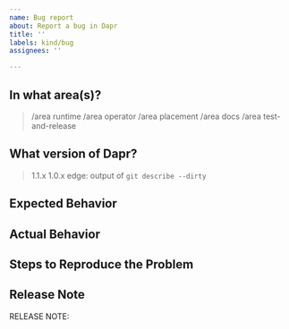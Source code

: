 ```yaml
---
name: Bug report
about: Report a bug in Dapr
title: ''
labels: kind/bug
assignees: ''

---
```


<!-- If you need to report a security issue please visit https://docs.dapr.io/operations/support/support-security-issues -->

## In what area(s)?

<!-- Remove the '> ' to select -->

> /area runtime
> /area operator
> /area placement
> /area docs
> /area test-and-release

## What version of Dapr?

<!-- Delete all but your choice -->

> 1.1.x
> 1.0.x
> edge: output of `git describe --dirty`

## Expected Behavior

<!-- Briefly describe what you expect to happen -->


## Actual Behavior

<!-- Briefly describe what is actually happening -->


## Steps to Reproduce the Problem

<!-- How can a maintainer reproduce this issue (be detailed) -->

## Release Note

<!-- How should the fix for this issue be communicated in our release notes? It can be populated later. -->
<!-- Keep it as a single line. Examples: -->

<!-- RELEASE NOTE: **ADD** New feature in Dapr. -->
<!-- RELEASE NOTE: **FIX** Bug in runtime. -->
<!-- RELEASE NOTE: **UPDATE** Runtime dependency. -->

RELEASE NOTE:
